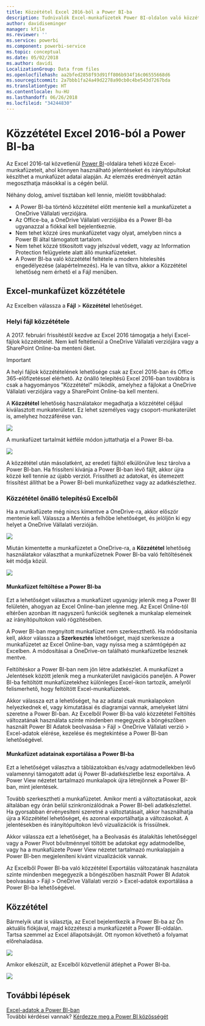 ```yaml
---
title: Közzététel Excel 2016-ból a Power BI-ba
description: Tudnivalók Excel-munkafüzetek Power BI-oldalon való közzétételéről.
author: davidiseminger
manager: kfile
ms.reviewer: ''
ms.service: powerbi
ms.component: powerbi-service
ms.topic: conceptual
ms.date: 05/02/2018
ms.author: davidi
LocalizationGroup: Data from files
ms.openlocfilehash: aa2bfed2858f93d91ff806b934f16c06555668d6
ms.sourcegitcommit: 2a7bbb1fa24a49d2278a90cb0c4be543d7267bda
ms.translationtype: HT
ms.contentlocale: hu-HU
ms.lasthandoff: 06/26/2018
ms.locfileid: "34244830"
---
```

# <a name="publish-to-power-bi-from-excel-2016"></a>Közzététel Excel 2016-ból a Power BI-ba
Az Excel 2016-tal közvetlenül [Power BI](https://powerbi.microsoft.com)-oldalára teheti közzé Excel-munkafüzeteit, ahol könnyen használható jelentéseket és irányítópultokat készíthet a munkafüzet adatai alapján. Az elemzés eredményeit aztán megoszthatja másokkal is a cégén belül.

Néhány dolog, amivel tisztában kell lennie, mielőtt továbbhalad:

* A Power BI-ba történő közzététel előtt mentenie kell a munkafüzetet a OneDrive Vállalati verziójára.
* Az Office-ba, a OneDrive Vállalati verziójába és a Power BI-ba ugyanazzal a fiókkal kell bejelentkeznie.
* Nem tehet közzé üres munkafüzetet vagy olyat, amelyben nincs a Power BI által támogatott tartalom.
* Nem tehet közzé titkosított vagy jelszóval védett, vagy az Information Protection felügyelete alatt álló munkafüzeteket.
* A Power BI-ba való közzététel feltétele a modern hitelesítés engedélyezése (alapértelmezés). Ha le van tiltva, akkor a Közzététel lehetőség nem érhető el a Fájl menüben.

## <a name="to-publish-your-excel-workbook"></a>Excel-munkafüzet közzététele
Az Excelben válassza a **Fájl** > **Közzététel** lehetőséget.

### <a name="local-file-publishing"></a>Helyi fájl közzététele
A 2017. februári frissítéstől kezdve az Excel 2016 támogatja a helyi Excel-fájlok közzétételét. Nem kell feltétlenül a OneDrive Vállalati verziójára vagy a SharePoint Online-ba menteni őket.

> [!IMPORTANT]
> A helyi fájlok közzétételének lehetősége csak az Excel 2016-ban és Office 365-előfizetéssel elérhető. Az önálló telepítésű Excel 2016-ban továbbra is csak a hagyományos "Közzététel" működik, amelyhez a fájlokat a OneDrive Vállalati verziójára vagy a SharePoint Online-ba kell menteni.
> 
> 

A **Közzététel** lehetőség használatakor megadhatja a közzététel céljául kiválasztott munkaterületet. Ez lehet személyes vagy csoport-munkaterület is, amelyhez hozzáférése van.

![](media/service-publish-from-excel/pbi_choose_workspace.png)

A munkafüzet tartalmát kétféle módon juttathatja el a Power BI-ba.

![](media/service-publish-from-excel/pbi_uploadexport3.png)

A közzététel után másolatként, az eredeti fájltól elkülönülve lesz tárolva a Power BI-ban. Ha frissíteni kívánja a Power BI-ban lévő fájlt, akkor újra közzé kell tennie az újabb verziót. Frissítheti az adatokat, és ütemezett frissítést állíthat be a Power BI-beli munkafüzethez vagy az adatkészlethez.

### <a name="publishing-from-excel-standalone"></a>Közzététel önálló telepítésű Excelből
Ha a munkafüzete még nincs kimentve a OneDrive-ra, akkor először mentenie kell. Válassza a Mentés a felhőbe lehetőséget, és jelöljön ki egy helyet a OneDrive Vállalati verzióján.

![](media/service-publish-from-excel/pbi_savetoonedrive2.png)

Miután kimentette a munkafüzetet a OneDrive-ra, a **Közzététel** lehetőség használatakor választhat a munkafüzetnek Power BI-ba való feltöltésének két módja közül.

![](media/service-publish-from-excel/pbi_uploadexport2.png)

#### <a name="upload-your-workbook-to-power-bi"></a>Munkafüzet feltöltése a Power BI-ba
Ezt a lehetőséget választva a munkafüzet ugyanúgy jelenik meg a Power BI felületén, ahogyan az Excel Online-ban jelenne meg. Az Excel Online-tól eltérően azonban itt nagyszerű funkciók segítenek a munkalap elemeinek az irányítópultokon való rögzítésében.

A Power BI-ban megnyitott munkafüzet nem szerkeszthető. Ha módosítania kell, akkor válassza a **Szerkesztés** lehetőséget, majd szerkessze a munkafüzetet az Excel Online-ban, vagy nyissa meg a számtógépén az Excelben. A módosításai a OneDrive-on található munkafüzetbe lesznek mentve.

Feltöltéskor a Power BI-ban nem jön létre adatkészlet. A munkafüzet a Jelentések között jelenik meg a munkaterület navigációs paneljén. A Power BI-ba feltöltött munkafüzetekhez különleges Excel-ikon tartozik, amelyről felismerhető, hogy feltöltött Excel-munkafüzetek.

Akkor válassza ezt a lehetőséget, ha az adatai csak munkalapokon helyezkednek el, vagy kimutatásai és diagramjai vannak, amelyeket látni szeretne a Power BI-ban.
Az Excelből Power BI-ba való közzététel Feltöltés változatának használata szinte mindenben megegyezik a böngészőben használt Power BI Adatok beolvasása > Fájl > OneDrive Vállalati verzió > Excel-adatok elérése, kezelése és megtekintése a Power BI-ban lehetőségével.

#### <a name="export-workbook-data-to-power-bi"></a>Munkafüzet adatainak exportálása a Power BI-ba
Ezt a lehetőséget választva a táblázatokban és/vagy adatmodellekben lévő valamennyi támogatott adat új Power BI-adatkészletbe lesz exportálva. A Power View nézetet tartalmazó munkalapok újra létrejönnek a Power BI-ban, mint jelentések.

Tovább szerkesztheti a munkafüzetet. Amikor menti a változtatásokat, azok általában egy órán belül szinkronizálódnak a Power BI-beli adatkészlettel. Ha gyorsabban érvényesíteni szeretné a változtatásait, akkor használhatja újra a Közzététel lehetőséget, és azonnal exportálhatja a változásokat. A jelentésekben és irányítópultokon lévő vizualizációk is frissülnek.

Akkor válassza ezt a lehetőséget, ha a Beolvasás és átalakítás lehetőséggel vagy a Power Pivot bővítménnyel töltött be adatokat egy adatmodellbe, vagy ha a munkafüzete Power View nézetet tartalmazó munkalapjain a Power BI-ben megjeleníteni kívánt vizualizációk vannak.

Az Excelből Power BI-ba való közzététel Exportálás változatának használata szinte mindenben megegyezik a böngészőben használt Power BI Adatok beolvasása > Fájl > OneDrive Vállalati verzió > Excel-adatok exportálása a Power BI-ba lehetőségével.

## <a name="publishing"></a>Közzététel
Bármelyik utat is választja, az Excel bejelentkezik a Power BI-ba az Ön aktuális fiókjával, majd közzéteszi a munkafüzetét a Power BI-oldalán. Tartsa szemmel az Excel állapotsávját. Ott nyomon követhető a folyamat előrehaladása.

![](media/service-publish-from-excel/pbi_publishingstatus.png)

Amikor elkészült, az Excelből közvetlenül átléphet a Power BI-ba.

![](media/service-publish-from-excel/pbi_gotopbi.png)

## <a name="next-steps"></a>További lépések
[Excel-adatok a Power BI-ban](service-excel-workbook-files.md)  
További kérdései vannak? [Kérdezze meg a Power BI közösségét](http://community.powerbi.com/)


